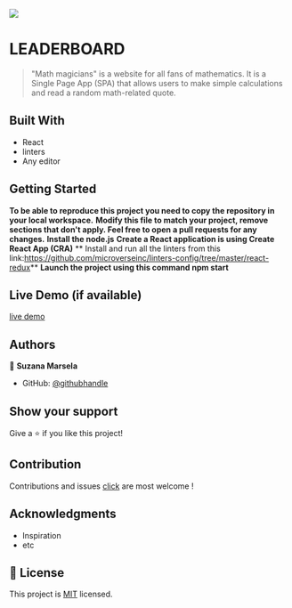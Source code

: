 ![](https://img.shields.io/badge/Microverse-blueviolet)

# LEADERBOARD

>"Math magicians" is a website for all fans of mathematics. It is a Single Page App (SPA) that allows users to make simple calculations and read a random math-related quote.

## Built With

- React
- linters
- Any editor


## Getting Started

**To be able to reproduce this project you need to copy the repository in your local workspace.**
**Modify this file to match your project, remove sections that don't apply. Feel free to open a pull requests for any changes.**
**Install the node.js**
**Create a React application is using Create React App (CRA)**
** Install and run all the linters from this link:https://github.com/microverseinc/linters-config/tree/master/react-redux**
**Launch the project using this command npm start**

## Live Demo (if available)

[live demo]()


## Authors

👤 **Suzana Marsela**

- GitHub: [@githubhandle](https://github.com/Suzi216)


## Show your support

Give a ⭐️ if you like this project!

## Contribution

Contributions and issues [click](https://github.com/Suzi216/math-magicians/issues) are most welcome !

## Acknowledgments

- Inspiration
- etc

## 📝 License

This project is [MIT](./MIT.md) licensed.
